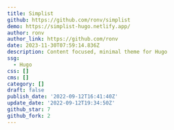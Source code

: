 ```yaml
---
title: Simplist
github: https://github.com/ronv/simplist
demo: https://simplist-hugo.netlify.app/
author: ronv
author_link: https://github.com/ronv
date: 2023-11-30T07:59:14.836Z
description: Content focused, minimal theme for Hugo
ssg:
  - Hugo
css: []
cms: []
category: []
draft: false
publish_date: '2022-09-12T16:41:40Z'
update_date: '2022-09-12T19:34:50Z'
github_star: 7
github_fork: 2
---
```

